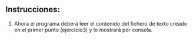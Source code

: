 ## Instrucciones:

1. Ahora el programa deberá leer el contenido del fichero de texto creado en el primer punto (ejercicio3) y lo mostrará por consola.
